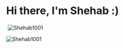 <h1>Hi there, I'm Shehab :)</h1>

<p>&nbsp;<img align="center" src="https://github-readme-stats.vercel.app/api?username=Shehab1001&show_icons=true&locale=en" alt="Shehab1001" /></p>
<!-- Proudly created with GPRM ( https://gprm.itsvg.in ) -->
<p><img src="https://github-readme-streak-stats.herokuapp.com/?user=Shehab1001&amp;theme=dark" alt="Shehab1001" /></p>
